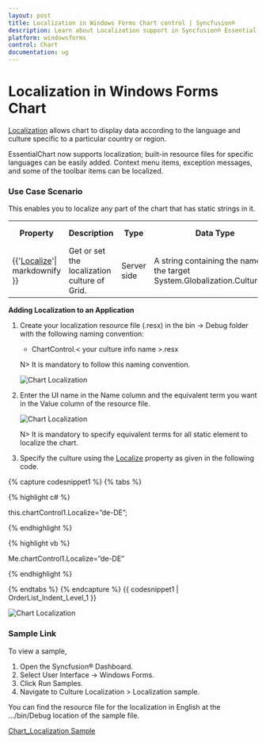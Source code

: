 ```yaml
---
layout: post
title: Localization in Windows Forms Chart control | Syncfusion®
description: Learn about Localization support in Syncfusion® Essential Studio® Windows Forms Chart control and more details.
platform: windowsforms
control: Chart
documentation: ug
---
```


# Localization in Windows Forms Chart

[Localization](https://help.syncfusion.com/cr/windowsforms/Syncfusion.Windows.Forms.Chart.LocalizationBase.html) allows chart to display data according to the language and culture specific to a particular country or region.

EssentialChart now supports localization; built-in resource files for specific languages can be easily added.  Context menu items, exception messages, and some of the toolbar items can be localized.

### Use Case Scenario

This enables you to localize any part of the chart that has static strings in it.

<table>
<tr>
<th>
Property </th><th>
Description </th><th>
Type </th><th>
Data Type </th><th>
Reference links </th><th>
Dependencies</th></tr>
<tr>
<td>

{{'[Localize](https://help.syncfusion.com/cr/windowsforms/Syncfusion.Windows.Forms.Chart.ChartControl.html#Syncfusion_Windows_Forms_Chart_ChartControl_Localize)'| markdownify }}
</td><td>
Get or set the localization culture of Grid.</td><td>
Server side</td><td>
A string containing the name of the target System.Globalization.CultureInfo </td><td>
NA</td><td>
NA</td></tr>
</table>

**Adding Localization to an Application**

1. Create your localization resource file (.resx) in the  bin -> Debug folder with the following naming convention:
   * ChartControl.< your culture info name >.resx

   N> It is mandatory to follow this naming convention.

   ![Chart Localization](Localization_images/Localization_img2.png)

2. Enter the UI name in the Name column and the equivalent term you want in the Value column of the resource file.

   ![Chart Localization](Localization_images/Localization_img3.png)

    N> It is mandatory to specify equivalent terms for all static element to localize the chart.

3. Specify the culture using the [Localize](https://help.syncfusion.com/cr/windowsforms/Syncfusion.Windows.Forms.Chart.ChartControl.html#Syncfusion_Windows_Forms_Chart_ChartControl_Localize) property as given in the following code.

{% capture codesnippet1 %}
{% tabs %}  

{% highlight c# %}

this.chartControl1.Localize=”de-DE”;

{% endhighlight %}

{% highlight vb %}

Me.chartControl1.Localize=”de-DE”

{% endhighlight %}

{% endtabs %}
{% endcapture %}
{{ codesnippet1 | OrderList_Indent_Level_1 }}

![Chart Localization](Localization_images/Localization_img5.png)

### Sample Link

To view a sample,

1. Open the Syncfusion® Dashboard.
2. Select User Interface -> Windows Forms.
3. Click Run Samples.
4. Navigate to Culture Localization > Localization sample.

You can find the resource file for the localization in English at the .../bin/Debug location of the sample file.

[Chart_Localization Sample](https://github.com/syncfusion/winforms-demos/tree/master/chart/Culture%20Localization)
